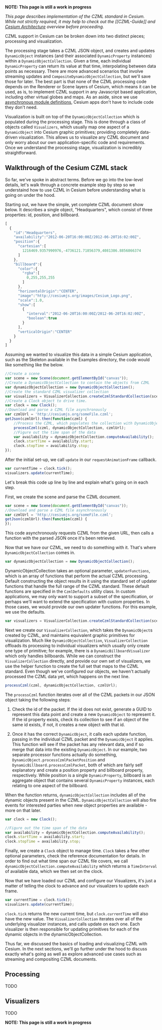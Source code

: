 **NOTE: This page is still a work in progress**

_This page describes implementation of the CZML standard in Cesium.  While not strictly required, it may help to check out the [[CZML-Guide]] and [Cesium Architecture](https://github.com/AnalyticalGraphicsInc/cesium/wiki/Architecture) overview before proceeding._

CZML support in Cesium can be broken down into two distinct pieces; processing and visualization.

The processing stage takes a CZML JSON object, and creates and updates `DynamicObject` instances (and their associated `DynamicProperty` instances) within a `DynamicObjectCollection`.  Given a time, each individual `DynamicProperty` can return its value at that time, interpolating between data points as necessary.  There are more advanced scenarios that involve streaming updates and `CompositeDynamicObjectCollection`, but we'll save those for later.  The best part is that none of the CZML processing code depends on the Renderer or Scene layers of Cesium, which means it can be used, as is, to implement CZML support in any Javascript based application, including other virtual globes and maps.  As an aside, since we use [asynchronous module definitions](http://requirejs.org/), Cesium apps don't have to include code they don't need.

Visualization is built on top of the `DynamicObjectCollection` which is populated during the processing stage.  This is done through a class of objects called `Visualizers`, which usually map one aspect of a `DynamicObject` into Cesium graphic primitives; providing completely data-driven visualization.  This allows us to visualize any CZML document and only worry about our own application-specific code and requirements.  Once we understand the processing stage, visualization is incredibly straightforward.

## Walkthrough of the Cesium CZML stack

So far, we've spoke in abstract terms.  Before we go into the low-level details, let's walk through a concrete example step by step so we understaind how to use CZML in Cesium before understanding what is going on under the hood.

Starting out, we have the simple, yet complete CZML document show below.  It describes a single object, "Headquarters", which consist of three properties: id, position, and billboard.

```javascript
[
  {
    "id":"Headquarters",
    "availability":"2012-06-20T16:00:00Z/2012-06-20T16:02:00Z",
    "position":{
      "cartesian":[
        1216469.9357990976,-4736121.71856379,4081386.8856866374
      ]
    },
    "billboard":{
      "color":{
        "rgba":[
          0,255,255,255
        ]
      },
      "horizontalOrigin":"CENTER",
      "image":"http://cesiumjs.org/images/Cesium_Logo.png",
      "scale":1.0,
      "show":[
        {
          "interval":"2012-06-20T16:00:00Z/2012-06-20T16:02:00Z",
          "boolean":true
        }
      ],
      "verticalOrigin":"CENTER"
    }
  }
]
```

Assuming we wanted to visualize this data in a simple Cesium application, such as the Skeleton available in the Examples directory, the code would like something like the below.

```javascript
//Create a scene
var scene = new Scene(document.getElementById("canvas"));
//Create a DynamicObjectCollection to contain the objects from CZML
var dynamicObjectCollection = new DynamicObjectCollection();
//Create the standard CZML visualizer collection
var visualizers = VisualizerCollection.createCzmlStandardCollection(scene, dynamicObjectCollection);
//Create a Clock object to drive time.
var clock = new Clock();
//Download and parse a CZML file asynchronously
var czmlUrl = 'http://cesiumjs.org/someFile.czml';
getJson(czmlUrl).then(function(czml) {
    //Process the CZML, which populates the collection with DynamicObjects
    processCzml(czml, dynamicObjectCollection, czmlUrl);
    //Figure out the time span of the data
    var availability = dynamicObjectCollection.computeAvailability();
    clock.startTime = availability.start;
    clock.stopTime = availability.stop;
});
```

After the initial set-up, we call `update` in our `requestAnimationFrame` callback.

```javascript
var currentTime = clock.tick();
visualizers.update(currentTime);
```

Let's break this code up line by line and explain what's going on in each step.

First, we create the scene and parse the CZML document.

```javascript
var scene = new Scene(document.getElementById("canvas"));
//Download and parse a CZML file asynchronously
var czmlUrl = 'http://cesiumjs.org/someFile.czml';
getJson(czmlUrl).then(function(czml) {
});
```
This code asynchronously requests CZML from the given URL, then calls a function with the parsed JSON once it's been retrieved.

Now that we have our CZML, we need to do something with it.  That's where `DynamicObjectCollection` comes in.

```javascript
var dynamicObjectCollection = new DynamicObjectCollection();
```
DynamicObjectCollection takes an optional parameter, `updaterFunctions`, which is an array of functions that perform the actual CZML processing.  Default constructing the object results in it using the standard set of updater functions that handle the full range of the CZML standard.  These default functions are specified in the `CzmlDefaults` utility class.  In custom applications, we may only want to support a subset of the specification, or perhaps we'll want to extend the specification with custom properties.  In those cases, we would provide our own updater functions.  For this example, we use the defaults.

```javascript
var visualizers = VisualizerCollection.createCzmlStandardCollection(scene, dynamicObjectCollection);
```
Next we create our `VisualizerCollection`, which takes the `DynamicObject`s created by CZML, and maintains equivalent graphic primitives for visualization.  Much like `DynamicObjectCollection`, `VisualizerCollection` offloads its processing to individual visualizers which usually only create one type of primitive; for example, there is a `DynamicBillboardVisualizer` which only handles billboards.  While we can construct the `VisualizerCollection` directly, and provide our own set of visualizers, we use the helper function to create the full set that maps to the CZML standard.  Even though we've configured our objects, we haven't actually processed the CZML data yet, which happens on the next line.

```javascript
processCzml(czml, dynamicObjectCollection, czmlUrl);
```

The `processCzml` function iterates over all of the CZML packets in our JSON object taking the following steps:

1. Check the id of the packet.  If the id does not exist, generate a GUID to represent this data point and create a new `DynamicObject` to represent it.  If the id property exists, check its collection to see if an object of the same id exists, if not, it creates a new object with that id.

2. Once it has the correct `DynamicObject`, it calls each update function, passing in the individual CZML packet and the `DynamicObject` it applies.  This function will see if the packet has any relevant data, and if so merge that data into the existing `DynamicObject`.  In our example, two separate processor functions actually do something, `DynamicObject.processCzmlPacketPosition` and `DynamicBillboard.processCzmlPacket`, both of which are fairly self explanatory and create a position property and billboard property, respectively.  While position is a single `DynamicProperty`, billboard is an aggregate object that contains several `DynamicProperty` instances, each relating to one aspect of the billboard.

When the function returns, `dynamicObjectCollection` includes all of the dynamic objects present in the CZML.  `DynamicObjectCollection` will also fire events for interested parties when new object properties are available - more on that later.

```javascript
var clock = new Clock();

//Figure out the time span of the data
var availability = dynamicObjectCollection.computeAvailability();
clock.startTime = availability.start;
clock.stopTime = availability.stop;
```

Finally, we create a `Clock` object to manage time.  `Clock` takes a few other optional parameters, check the reference documentation for details.  In order to find out what time span our CZML file covers, we call `dynamicObjectCollection.computeAvailability` which returns a `TimeInterval` of available data, which we then set on the clock.

Now that we have loaded our CZML and configure our Visualizers, it's just a matter of telling the clock to advance and our visualizers to update each frame.

```javascript
var currentTime = clock.tick();
visualizers.update(currentTime);
```
`clock.tick` returns the new current time, but `clock.currentTime` will also have the new value.  The `VisualizerCollection` iterates over all of the underlying visualizer instances, and calls update on each one.  Each visualizer is then responsible for updating primitives for each of the dynamic objects in the dynamicObjectCollection.

Thus far, we discussed the basics of loading and visualizing CZML with Cesium.  In the next sections, we'll go further under the hood to discuss exactly what's going as well as explore advanced use cases such as streaming and compositing CZML documents.

## Processing

TODO

## Visualizers

TODO

**NOTE: This page is still a work in progress**